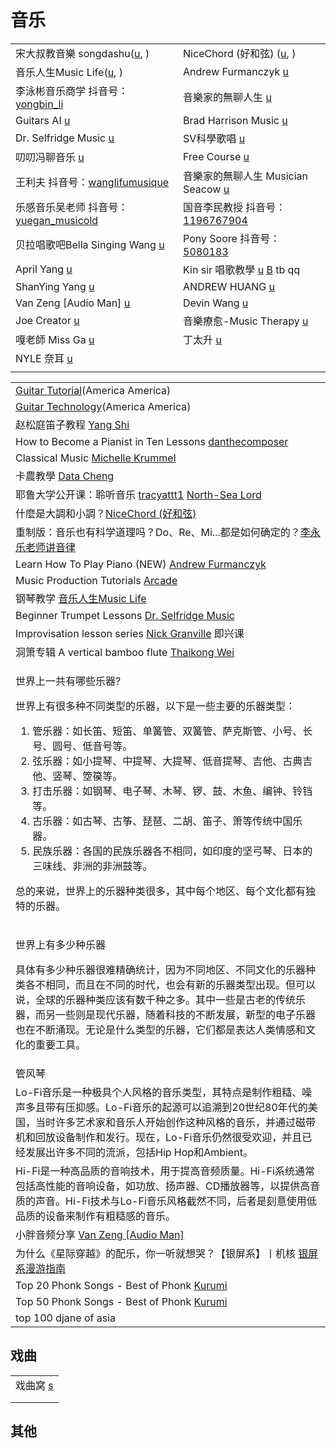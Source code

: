 # 音乐

|                                                                                                                                          |                                                                                                                                  |
| ---------------------------------------------------------------------------------------------------------------------------------------- | -------------------------------------------------------------------------------------------------------------------------------- |
| 宋大叔教音樂 songdashu([u](https://www.youtube.com/c/%E5%AE%8B%E5%A4%A7%E5%8F%94%E6%95%99%E9%9F%B3%E6%A8%82songdashu/playlists), )             | NiceChord (好和弦) ([u](https://www.youtube.com/c/NiceChord%E5%A5%BD%E5%92%8C%E5%BC%A6/playlists), )                                |
| 音乐人生Music Life([u](https://www.youtube.com/channel/UCtErO\_WBz7Gh3EBrkTa9bgQ/playlists), )                                               | Andrew Furmanczyk [u](https://www.youtube.com/c/pianolounge)                                                                     |
| 李泳彬音乐商学 抖音号： [yongbin\_li](https://www.douyin.com/user/MS4wLjABAAAAamEjbLdLyyZ93mDgHy6VtknVomLEFeghXwn3VV8sl0I)                          | 音樂家的無聊人生 [u](https://www.youtube.com/watch?v=RcVyNE5L-zk)                                                                        |
| Guitars AI [u](https://www.youtube.com/c/GuitarsAI/playlists)                                                                            | Brad Harrison Music [u](https://www.youtube.com/channel/UC5EEcOixvGwVFVsHXWYehHg)                                                |
| Dr. Selfridge Music [u](https://www.youtube.com/c/DrSelfridgeMusic/playlists)                                                            | SV科學歌唱 [u](https://www.youtube.com/c/%E7%A7%91%E5%AD%B8%E6%AD%8C%E5%94%B1SV/playlists)                                           |
| 叨叨冯聊音乐 [u](https://www.youtube.com/channel/UCyh\_y1SIGj\_cUqMeoewO5\_w/playlists)                                                        | Free Course [u](https://www.youtube.com/c/FreeCourseBLGX/playlists)                                                              |
| 王利夫 抖音号：[wanglifumusique](https://www.douyin.com/user/MS4wLjABAAAA2r2wFSGD2OkzXWXihqVofPkJm7p\_RS5-a3jEf\_OZUas)                         | 音樂家的無聊人生 Musician Seacow [u](https://www.youtube.com/c/%E9%9F%B3%E6%A8%82%E5%AE%B6%E7%9A%84%E7%84%A1%E8%81%8A%E4%BA%BA%E7%94%9F) |
| 乐感音乐吴老师 抖音号：[yuegan\_musicold](https://www.douyin.com/user/MS4wLjABAAAAILAN6feDkzZFJw87uaCTcQpdehVsD1m7KdPNdul-3yTpzE6SRaTCnq3AxTyodNf0) | 国音李民教授 抖音号：[1196767904](https://www.douyin.com/user/MS4wLjABAAAACp52IU4legsVllFoxurVZFSSeGoGAb1co8uzqxefs\_s)                    |
| 贝拉唱歌吧Bella Singing Wang [u](https://www.youtube.com/c/%E8%B4%9D%E6%8B%89%E5%94%B1%E6%AD%8C%E5%90%A7BellaSingingWang)                     | Pony Soore 抖音号：[5080183](https://www.douyin.com/user/MS4wLjABAAAAynDuc\_uDc\_6aZXggUBLKsM-dJRnNddxWlTuezKXWXAY)                  |
| April Yang [u](https://www.youtube.com/@AprilYang)                                                                                       | Kin sir 唱歌教學 [u](https://www.youtube.com/@Kinsir) [B](https://space.bilibili.com/435903648) tb qq                                |
| ShanYing Yang [u](https://www.youtube.com/@shanyingyang6398/playlists)                                                                   | ANDREW HUANG [u](https://www.youtube.com/@andrewhuang/playlists)                                                                 |
| Van Zeng \[Audio Man] [u](https://www.youtube.com/@Vanzeng)                                                                              | Devin Wang [u](https://www.youtube.com/@mrdevinwang/playlists)                                                                   |
| Joe Creator [u](https://www.youtube.com/@JoeCreator)                                                                                     | 音樂療愈-Music Therapy [u](https://www.youtube.com/@MusicTherapy\_Healing)                                                           |
| 嘎老師 Miss Ga [u](https://www.youtube.com/@MissGa)                                                                                         | 丁太升 [u](https://www.youtube.com/@taishengding)                                                                                   |
| NYLE 奈耳 [u](https://www.youtube.com/@nylemusic/videos)                                                                                   |                                                                                                                                  |
|                                                                                                                                          |                                                                                                                                  |

|                                                                                                                                                                                                                                                                                                                                     |
| ----------------------------------------------------------------------------------------------------------------------------------------------------------------------------------------------------------------------------------------------------------------------------------------------------------------------------------- |
| [Guitar Tutorial](https://www.youtube.com/playlist?list=PLQAA3ouOK3\_Ud7i6mD1HC6PB1P8JfbB4x)(America America)                                                                                                                                                                                                                       |
| [Guitar Technology](https://www.youtube.com/playlist?list=PLQAA3ouOK3\_W3DN\_WFtCTbsDDzgYGnaC3)(America America)                                                                                                                                                                                                                    |
| 赵松庭笛子教程 [Yang Shi](https://www.youtube.com/playlist?list=PLJFjplVLAUkz\_REvLn48OcstD-mSrzCaW)                                                                                                                                                                                                                                       |
| How to Become a Pianist in Ten Lessons [danthecomposer](https://www.youtube.com/playlist?list=PL4cPpP-Ua6NWrn4SeCHHjMNMESg0qEZ-M)                                                                                                                                                                                                   |
| Classical Music [Michelle Krummel](https://www.youtube.com/playlist?list=PLLpHa44nPtMtUxIm2XtM83r2BgUsg73tb)                                                                                                                                                                                                                        |
| 卡農教學 [Data Cheng](https://www.youtube.com/playlist?list=PL5A57A9B7C436BF9F)                                                                                                                                                                                                                                                         |
| 耶鲁大学公开课：聆听音乐 [tracyattt1](https://www.youtube.com/playlist?list=PL7rlaqGaU50en9r2YVlxIQkL-v0NPehv3) [North-Sea Lord](https://www.youtube.com/playlist?list=PLfr1I1bhn8OK9qcknAWD2xWNt0-J4lchc)                                                                                                                                      |
| 什麼是大調和小調？[NiceChord (好和弦)](https://www.youtube.com/watch?v=T70L-t60j5c)                                                                                                                                                                                                                                                             |
| 重制版：音乐也有科学道理吗？Do、Re、Mi...都是如何确定的？[李永乐老师讲音律](https://www.youtube.com/watch?v=v5QlocAclXY)                                                                                                                                                                                                                                            |
| Learn How To Play Piano (NEW) [Andrew Furmanczyk](https://www.youtube.com/playlist?list=PL253192EED47525A8)                                                                                                                                                                                                                         |
| Music Production Tutorials [Arcade](https://www.youtube.com/playlist?list=PLm9E1N2zHEZB9Zb9iQShPuGCb5Vh96Twv)                                                                                                                                                                                                                       |
| 钢琴教学 [音乐人生Music Life](https://www.youtube.com/playlist?list=PLhtGVmiShRe9PW2iFpAVmaE1WF3R\_cWO6)                                                                                                                                                                                                                                    |
| Beginner Trumpet Lessons [Dr. Selfridge Music](https://www.youtube.com/playlist?list=PL06seol1EtFdmHTeZzVWw9UlPsLkrk-GR)                                                                                                                                                                                                            |
| Improvisation lesson series [Nick Granville](https://www.youtube.com/playlist?list=PLcLJE6FnXFEoqbeD2YvQrTTKjnM0sbEyM) 即兴课                                                                                                                                                                                                          |
| 洞箫专辑 A vertical bamboo flute [Thaikong Wei](https://www.youtube.com/playlist?list=PLF9R18laHAEU0Y3XueBhV51x-dNfNexsR)                                                                                                                                                                                                               |
| <p>世界上一共有哪些乐器?</p><p>世界上有很多种不同类型的乐器，以下是一些主要的乐器类型：</p><ol><li>管乐器：如长笛、短笛、单簧管、双簧管、萨克斯管、小号、长号、圆号、低音号等。</li><li>弦乐器：如小提琴、中提琴、大提琴、低音提琴、吉他、古典吉他、竖琴、箜篌等。</li><li>打击乐器：如钢琴、电子琴、木琴、锣、鼓、木鱼、编钟、铃铛等。</li><li>古乐器：如古琴、古筝、琵琶、二胡、笛子、箫等传统中国乐器。</li><li>民族乐器：各国的民族乐器各不相同，如印度的坚弓琴、日本的三味线、非洲的非洲鼓等。</li></ol><p>总的来说，世界上的乐器种类很多，其中每个地区、每个文化都有独特的乐器。</p> |
| <p>世界上有多少种乐器</p><p>具体有多少种乐器很难精确统计，因为不同地区、不同文化的乐器种类各不相同，而且在不同的时代，也会有新的乐器类型出现。但可以说，全球的乐器种类应该有数千种之多。其中一些是古老的传统乐器，而另一些则是现代乐器，随着科技的不断发展，新型的电子乐器也在不断涌现。无论是什么类型的乐器，它们都是表达人类情感和文化的重要工具。</p>                                                                                                                                                 |
| 管风琴                                                                                                                                                                                                                                                                                                                                 |
| Lo-Fi音乐是一种极具个人风格的音乐类型，其特点是制作粗糙、噪声多且带有压抑感。Lo-Fi音乐的起源可以追溯到20世纪80年代的美国，当时许多艺术家和音乐人开始创作这种风格的音乐，并通过磁带机和回放设备制作和发行。现在，Lo-Fi音乐仍然很受欢迎，并且已经发展出许多不同的流派，包括Hip Hop和Ambient。                                                                                                                                                                      |
| Hi-Fi是一种高品质的音响技术，用于提高音频质量。Hi-Fi系统通常包括高性能的音响设备，如功放、扬声器、CD播放器等，以提供高音质的声音。Hi-Fi技术与Lo-Fi音乐风格截然不同，后者是刻意使用低品质的设备来制作有粗糙感的音乐。                                                                                                                                                                                                               |
| 小胖音频分享 [Van Zeng \[Audio Man\]](https://www.youtube.com/playlist?list=PLVjwwSPtHGdvr5zYxVI3rHvtvzD-2egTB)                                                                                                                                                                                                                           |
| 为什么《星际穿越》的配乐，你一听就想哭？【银屏系】丨机核 [银屏系漫游指南](https://www.youtube.com/watch?v=aN53Va60sY8)                                                                                                                                                                                                                                                 |
| Top 20 Phonk Songs - Best of Phonk [Kurumi](https://www.youtube.com/watch?v=KZvVWnRUrkU)                                                                                                                                                                                                                                            |
| Top 50 Phonk Songs - Best of Phonk [Kurumi](https://www.youtube.com/watch?v=8WtRKHwVROs)                                                                                                                                                                                                                                            |
| top 100 djane of asia                                                                                                                                                                                                                                                                                                               |

## 戏曲

|                                  |
| -------------------------------- |
| 戏曲窝 [s](https://www.xiquwo.com/) |
|                                  |
|                                  |

## 其他
